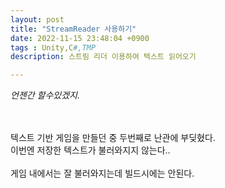 ```yaml
---
layout: post
title: "StreamReader 사용하기"
date: 2022-11-15 23:48:04 +0900
tags : Unity,C#,TMP
description: 스트림 리더 이용하여 텍스트 읽어오기

---
```

*언젠간 할수있겠지.*
<br><br><br>

텍스트 기반 게임을 만들던 중 두번째로 난관에 부딪혔다.<br>
이번엔 저장한 텍스트가 불러와지지 않는다..<br><br>
게임 내에서는 잘 불러와지는데 빌드시에는 안된다.<br>

